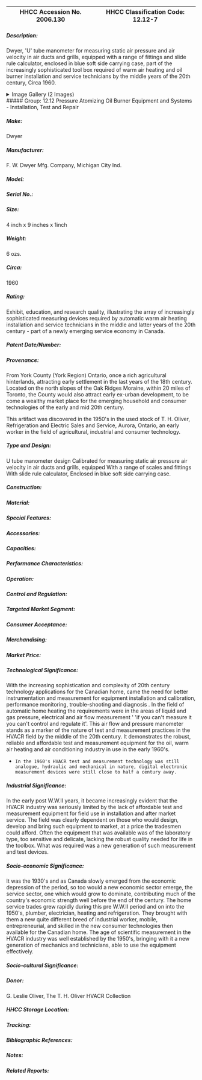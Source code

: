 | **HHCC Accession No. 2006.130** |**HHCC Classification Code:  12.12-7**|
| ----------- | ----------- |
##### Description:
Dwyer, 'U' tube manometer for measuring static air pressure and air velocity in air ducts and grills, equipped with a range of fittings and slide rule calculator, enclosed in blue soft side carrying case, part of the increasingly sophisticated tool box required of warm air heating and oil burner installation and service technicians by the middle years of the 20th century, Circa 1960.


<details>
	<summary>Image Gallery (2 Images)</summary>
<div class="gallery gallery-wrapper--full" contenteditable="false" data-is-empty="false" data-translation="Add images" data-columns="6">
<figure class="gallery__item"><a href="#DOMAIN_NAME#gallery/12.12-7.jpg" data-size="2258x1613"><img src="#DOMAIN_NAME#gallery/12.12-7-thumbnail.jpg" alt=""></a></figure>
<figure class="gallery__item"><a href="#DOMAIN_NAME#gallery/12.12-7a.jpg" data-size="1095x1700"><img src="#DOMAIN_NAME#gallery/12.12-7a-thumbnail.jpg" alt=""></a></figure>
</div>
</details>
##### Group:
12.12 Pressure Atomizing Oil Burner Equipment and Systems - Installation, Test and Repair

##### Make:
Dwyer

##### Manufacturer:
F. W. Dwyer Mfg. Company, Michigan City Ind.

##### Model:


##### Serial No.:


##### Size:
4 inch x 9 inches x 1inch

##### Weight:
6 ozs.

##### Circa:
1960

##### Rating:
Exhibit, education, and research quality, illustrating the array of increasingly sophisticated measuring devices required by automatic warm air heating installation and service technicians in the middle and latter years of the 20th century - part of a newly emerging service economy in Canada.

##### Patent Date/Number:


##### Provenance:
From York County (York Region) Ontario, once a rich agricultural hinterlands, attracting early settlement in the last years of the 18th century. Located on the north slopes of the Oak Ridges Moraine, within 20 miles of Toronto, the County would also attract early ex-urban development, to be come a wealthy market place for the emerging household and consumer technologies of the early and mid 20th century. 

This artifact was discovered in the 1950's in the used stock of T. H. Oliver, Refrigeration and Electric Sales and Service, Aurora, Ontario, an early worker in the field of agricultural, industrial and consumer technology.

##### Type and Design:
U tube manometer design
Calibrated for measuring static air pressure air velocity in air ducts and grills, equipped
With a range of scales and fittings 
With slide rule calculator, 
Enclosed in blue soft side carrying case.

##### Construction:


##### Material:


##### Special Features:


##### Accessories:


##### Capacities:


##### Performance Characteristics:


##### Operation:


##### Control and Regulation:


##### Targeted Market Segment:


##### Consumer Acceptance:


##### Merchandising:


##### Market Price:


##### Technological Significance:
With the increasing sophistication and complexity of 20th century technology applications for the Canadian home, came the need for better instrumentation and  measurement for equipment installation and calibration, performance monitoring, trouble-shooting and diagnosis . In the field of automatic home heating the requirements were in the areas of liquid and gas pressure, electrical and air flow measurement  ' 'if you can't measure it you can't control and regulate it'. 
This air flow and pressure manometer stands as a marker of the nature of test and measurement practices in the HVACR field by the middle of the 20th century. It demonstrates the robust, reliable and affordable test and measurement equipment for the oil, warm air heating and air conditioning industry in use in the early 1960's.
-     In the 1960's HVACR test and measurement technology was still analogue, hydraulic and mechanical in nature, digital electronic measurement devices were still close to half a century away.

##### Industrial Significance:
In the early post W.W.II years, it became increasingly evident that the HVACR industry was seriously limited by the lack of affordable test and measurement equipment for field use in installation and after market service. 
The field was clearly dependent on those who would design, develop and bring such equipment to market, at a price the tradesmen could afford. Often the equipment that was available was of the laboratory type, too sensitive and delicate, lacking the robust quality needed for life in the toolbox. What was required was a new generation of such measurement and test devices.

##### Socio-economic Significance:
It was the 1930's and as Canada slowly emerged from the economic depression of the period, so too would a new economic sector emerge, the service sector, one which would grow to dominate, contributing much of the country's economic strength well before the end of the century. 
The home service trades grew rapidly during this pre W.W.II period and on into the 1950's, plumber, electrician, heating and refrigeration. They brought with them a new quite different breed of industrial worker, mobile, entrepreneurial, and skilled in the new consumer technologies then available for the Canadian home. 
The age of scientific measurement in the HVACR industry was well established by the 1950's, bringing with it a new generation of mechanics and technicians, able to use the equipment effectively.

##### Socio-cultural Significance:


##### Donor:
G. Leslie Oliver, The T. H. Oliver HVACR Collection

##### HHCC Storage Location:


##### Tracking:


##### Bibliographic References:


##### Notes:


##### Related Reports:

